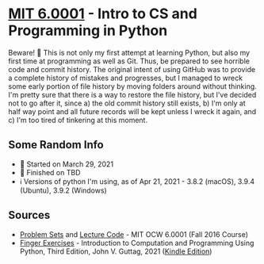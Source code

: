 # [MIT 6.0001](https://ocw.mit.edu/courses/electrical-engineering-and-computer-science/6-0001-introduction-to-computer-science-and-programming-in-python-fall-2016/) - Intro to CS and Programming in Python

Beware! :eyes: This is not only my first attempt at learning Python, but also my first time at programming as well as Git. Thus, be prepared to see horrible code and commit history. The original intent of using GitHub was to provide a complete history of mistakes and progresses, but I managed to wreck some early portion of file history by moving folders around without thinking. I'm pretty sure that there is a way to restore the file history, but I've decided not to go after it, since a) the old commit history still exists, b) I'm only at half way point and all future records will be kept unless I wreck it again, and c) I'm too tired of tinkering at this moment.

## Some Random Info
* :date: Started on March 29, 2021
* :checkered_flag: Finished on TBD
* :information_source: Versions of python I'm using, as of Apr 21, 2021 - 3.8.2 (macOS), 3.9.4 (Ubuntu), 3.9.2 (Windows)
    
## Sources
* [Problem Sets](https://ocw.mit.edu/courses/electrical-engineering-and-computer-science/6-0001-introduction-to-computer-science-and-programming-in-python-fall-2016/assignments/) and [Lecture Code](https://ocw.mit.edu/courses/electrical-engineering-and-computer-science/6-0001-introduction-to-computer-science-and-programming-in-python-fall-2016/lecture-slides-code/) - MIT OCW 6.0001 (Fall 2016 Course)
* [Finger Exercises](https://mitpress.mit.edu/books/introduction-computation-and-programming-using-python-third-edition) - Introduction to Computation and Programming Using Python, Third Edition, John V. Guttag, 2021 ([Kindle Edition](https://www.amazon.com/dp/B08C6YH4XK))
